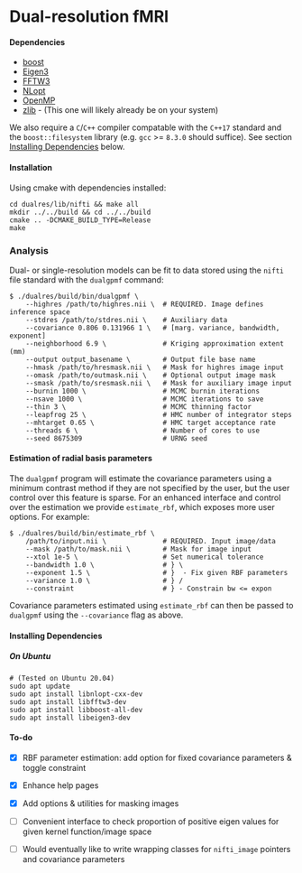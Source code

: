 
# Dual-resolution fMRI

#### Dependencies
 - [boost](https://www.boost.org/)
 - [Eigen3](http://eigen.tuxfamily.org/index.php?title=Main_Page)
 - [FFTW3](http://www.fftw.org/)
 - [NLopt](https://nlopt.readthedocs.io/en/latest/)
 - [OpenMP](https://www.openmp.org/)
 - [zlib](https://www.zlib.net/) - (This one will likely already be on
   your system)

We also require a `C`/`C++` compiler compatable with the `C++17`
standard and the `boost::filesystem` library (e.g. `gcc` >= `8.3.0`
should suffice). See section 
[Installing Dependencies](#installing-dependencies)
below.

 
#### Installation
Using cmake with dependencies installed:
```
cd dualres/lib/nifti && make all
mkdir ../../build && cd ../../build
cmake .. -DCMAKE_BUILD_TYPE=Release
make
```


### Analysis
Dual- or single-resolution models can be fit to data stored using the
`nifti` file standard with the `dualgpmf` command:
```
$ ./dualres/build/bin/dualgpmf \
	--highres /path/to/highres.nii \  # REQUIRED. Image defines inference space
	--stdres /path/to/stdres.nii \    # Auxiliary data
	--covariance 0.806 0.131966 1 \   # [marg. variance, bandwidth, exponent]
	--neighborhood 6.9 \              # Kriging approximation extent (mm)
	--output output_basename \        # Output file base name
	--hmask /path/to/hresmask.nii \   # Mask for highres image input
	--omask /path/to/outmask.nii \    # Optional output image mask
	--smask /path/to/sresmask.nii \   # Mask for auxiliary image input
	--burnin 1000 \                   # MCMC burnin iterations
	--nsave 1000 \                    # MCMC iterations to save
	--thin 3 \                        # MCMC thinning factor
	--leapfrog 25 \                   # HMC number of integrator steps
	--mhtarget 0.65 \                 # HMC target acceptance rate
	--threads 6 \                     # Number of cores to use
	--seed 8675309                    # URNG seed
```


#### Estimation of radial basis parameters
The `dualgpmf` program will estimate the covariance parameters using a
minimum contrast method if they are not specified by the user, but the
user control over this feature is sparse. For an enhanced interface
and control over the estimation we provide `estimate_rbf`, which
exposes more user options. For example:
```
$ ./dualres/build/bin/estimate_rbf \
	/path/to/input.nii \              # REQUIRED. Input image/data
	--mask /path/to/mask.nii \        # Mask for image input
	--xtol 1e-5 \                     # Set numerical tolerance
	--bandwidth 1.0 \                 # } \
	--exponent 1.5 \                  # }  - Fix given RBF parameters
	--variance 1.0 \                  # } /
	--constraint                      # } - Constrain bw <= expon
```
Covariance parameters estimated using `estimate_rbf` can then be
passed to `dualgpmf` using the `--covariance` flag as above.




#### Installing Dependencies

##### On Ubuntu

```
# (Tested on Ubuntu 20.04)
sudo apt update
sudo apt install libnlopt-cxx-dev
sudo apt install libfftw3-dev
sudo apt install libboost-all-dev
sudo apt install libeigen3-dev
```


 
#### To-do
 - [x] RBF parameter estimation: add option for fixed covariance
   parameters & toggle constraint
 - [x] Enhance help pages
 - [x] Add options & utilities for masking images
 - [ ] Convenient interface to check proportion of positive eigen values
   for given kernel function/image space
 - [ ] Would eventually like to write wrapping classes for `nifti_image`
   pointers and covariance parameters

